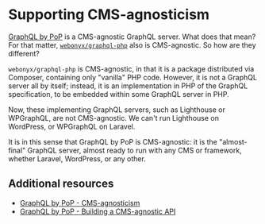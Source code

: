 # Supporting CMS-agnosticism

[GraphQL by PoP](../layers/GraphQLByPoP) is a CMS-agnostic GraphQL server. What does that mean? For that matter, [`webonyx/graphql-php`](https://github.com/webonyx/graphql-php) also is CMS-agnostic. So how are they different?

`webonyx/graphql-php` is CMS-agnostic, in that it is a package distributed via Composer, containing only "vanilla" PHP code. However, it is not a GraphQL server all by itself; instead, it is an implementation in PHP of the GraphQL specification, to be embedded within some GraphQL server in PHP.

Now, these implementing GraphQL servers, such as Lighthouse or WPGraphQL, are not CMS-agnostic. We can't run Lighthouse on WordPress, or WPGraphQL on Laravel.

It is in this sense that GraphQL by PoP is CMS-agnostic: it is the "almost-final" GraphQL server, almost ready to run with any CMS or framework, whether Laravel, WordPress, or any other.

## Additional resources

- [GraphQL by PoP - CMS-agnosticism](https://graphql-by-pop.com/docs/architecture/cms-agnosticism.html)
- [GraphQL by PoP - Building a CMS-agnostic API](https://graphql-by-pop.com/guides/building-cms-agnostic-api.html)
